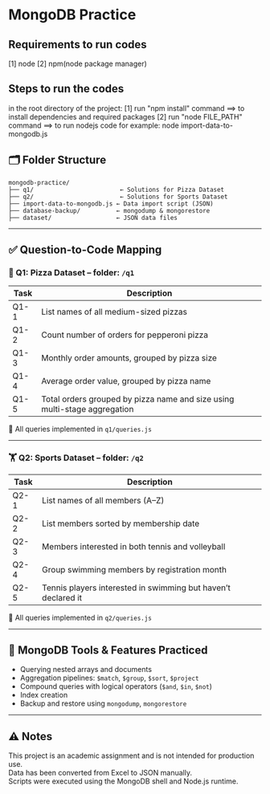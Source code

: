 # MongoDB Practice
## Requirements to run codes
[1] node [2] npm(node package manager)

## Steps to run the codes
in the root directory of the project:
[1] run "npm install" command ==> to install dependencies and required packages
[2] run "node FILE_PATH" command ==> to run nodejs code for example: node import-data-to-mongodb.js

## 🗂️ Folder Structure

```
mongodb-practice/
├── q1/                        ← Solutions for Pizza Dataset
├── q2/                        ← Solutions for Sports Dataset
├── import-data-to-mongodb.js ← Data import script (JSON)
├── database-backup/          ← mongodump & mongorestore
├── dataset/                  ← JSON data files
```

---

## ✅ Question-to-Code Mapping

### 🍕 Q1: Pizza Dataset – folder: `/q1`

| Task | Description |
|------|-------------|
| Q1-1 | List names of all medium-sized pizzas |
| Q1-2 | Count number of orders for pepperoni pizza |
| Q1-3 | Monthly order amounts, grouped by pizza size |
| Q1-4 | Average order value, grouped by pizza name |
| Q1-5 | Total orders grouped by pizza name and size using multi-stage aggregation |

📂 All queries implemented in `q1/queries.js`

---

### 🏋️ Q2: Sports Dataset – folder: `/q2`

| Task | Description |
|------|-------------|
| Q2-1 | List names of all members (A–Z) |
| Q2-2 | List members sorted by membership date |
| Q2-3 | Members interested in both tennis and volleyball |
| Q2-4 | Group swimming members by registration month |
| Q2-5 | Tennis players interested in swimming but haven’t declared it |

📂 All queries implemented in `q2/queries.js`

---

## 🧰 MongoDB Tools & Features Practiced

- Querying nested arrays and documents
- Aggregation pipelines: `$match`, `$group`, `$sort`, `$project`
- Compound queries with logical operators (`$and`, `$in`, `$not`)
- Index creation
- Backup and restore using `mongodump`, `mongorestore`

---

## ⚠️ Notes

This project is an academic assignment and is not intended for production use.  
Data has been converted from Excel to JSON manually.  
Scripts were executed using the MongoDB shell and Node.js runtime.

